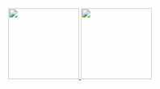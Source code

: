<div align="center">
  <a href="https://github.com/RodrigoSKohl">
  <img height="140em" src="https://github-readme-stats.vercel.app/api?username=RodrigoSKohl&show_icons=true&theme=dark&include_all_commits=true&count_private=true"/>
  <img height="140em" src="https://github-readme-stats.vercel.app/api/top-langs/?username=RodrigoSKohl&layout=compact&langs_count=7&theme=dark"/>
</div>




<!--
**RodrigoSKohl/RodrigoSKohl** is a ✨ _special_ ✨ repository because its `README.md` (this file) appears on your GitHub profile.

Here are some ideas to get you started:

- 🔭 I’m currently working on ...
- 🌱 I’m currently learning ...
- 👯 I’m looking to collaborate on ...
- 🤔 I’m looking for help with ...
- 💬 Ask me about ...
- 📫 How to reach me: ...
- 😄 Pronouns: ...
- ⚡ Fun fact: ...
-->
